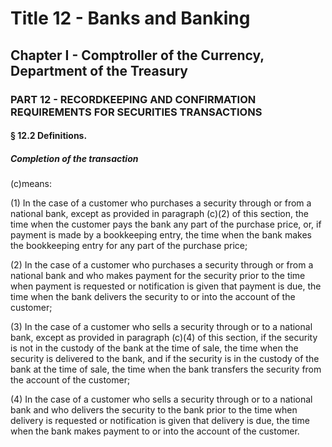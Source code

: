 
# Title 12 - Banks and Banking
## Chapter I - Comptroller of the Currency, Department of the Treasury
### PART 12 - RECORDKEEPING AND CONFIRMATION REQUIREMENTS FOR SECURITIES TRANSACTIONS
#### § 12.2 Definitions.
##### Completion of the transaction

(c)means:

(1) In the case of a customer who purchases a security through or from a national bank, except as provided in paragraph (c)(2) of this section, the time when the customer pays the bank any part of the purchase price, or, if payment is made by a bookkeeping entry, the time when the bank makes the bookkeeping entry for any part of the purchase price;

(2) In the case of a customer who purchases a security through or from a national bank and who makes payment for the security prior to the time when payment is requested or notification is given that payment is due, the time when the bank delivers the security to or into the account of the customer;

(3) In the case of a customer who sells a security through or to a national bank, except as provided in paragraph (c)(4) of this section, if the security is not in the custody of the bank at the time of sale, the time when the security is delivered to the bank, and if the security is in the custody of the bank at the time of sale, the time when the bank transfers the security from the account of the customer;

(4) In the case of a customer who sells a security through or to a national bank and who delivers the security to the bank prior to the time when delivery is requested or notification is given that delivery is due, the time when the bank makes payment to or into the account of the customer.
